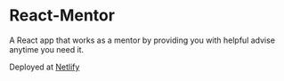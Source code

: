 # React-Mentor
A React app that works as a mentor by providing you with helpful advise anytime you need it.

Deployed at [Netlify](https://react-mentor.netlify.app/)
